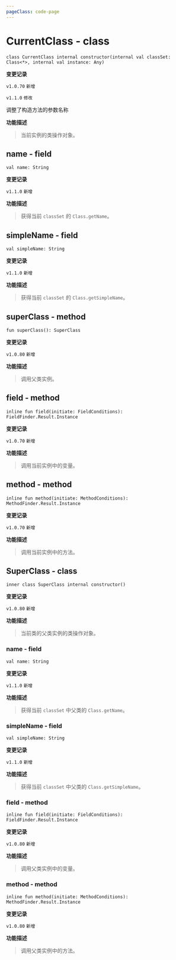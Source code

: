 ```yaml
---
pageClass: code-page
---
```


# CurrentClass <span class="symbol">- class</span>

```kotlin:no-line-numbers
class CurrentClass internal constructor(internal val classSet: Class<*>, internal val instance: Any)
```

**变更记录**

`v1.0.70` `新增`

`v1.1.0` `修改`

调整了构造方法的参数名称

**功能描述**

> 当前实例的类操作对象。

## name <span class="symbol">- field</span>

```kotlin:no-line-numbers
val name: String
```

**变更记录**

`v1.1.0` `新增`

**功能描述**

> 获得当前 `classSet` 的 `Class.getName`。

## simpleName <span class="symbol">- field</span>

```kotlin:no-line-numbers
val simpleName: String
```

**变更记录**

`v1.1.0` `新增`

**功能描述**

> 获得当前 `classSet` 的 `Class.getSimpleName`。

## superClass <span class="symbol">- method</span>

```kotlin:no-line-numbers
fun superClass(): SuperClass
```

**变更记录**

`v1.0.80` `新增`

**功能描述**

> 调用父类实例。

## field <span class="symbol">- method</span>

```kotlin:no-line-numbers
inline fun field(initiate: FieldConditions): FieldFinder.Result.Instance
```

**变更记录**

`v1.0.70` `新增`

**功能描述**

> 调用当前实例中的变量。

## method <span class="symbol">- method</span>

```kotlin:no-line-numbers
inline fun method(initiate: MethodConditions): MethodFinder.Result.Instance
```

**变更记录**

`v1.0.70` `新增`

**功能描述**

> 调用当前实例中的方法。

## SuperClass <span class="symbol">- class</span>

```kotlin:no-line-numbers
inner class SuperClass internal constructor()
```

**变更记录**

`v1.0.80` `新增`

**功能描述**

> 当前类的父类实例的类操作对象。

### name <span class="symbol">- field</span>

```kotlin:no-line-numbers
val name: String
```

**变更记录**

`v1.1.0` `新增`

**功能描述**

> 获得当前 `classSet` 中父类的 `Class.getName`。

### simpleName <span class="symbol">- field</span>

```kotlin:no-line-numbers
val simpleName: String
```

**变更记录**

`v1.1.0` `新增`

**功能描述**

> 获得当前 `classSet` 中父类的 `Class.getSimpleName`。

### field <span class="symbol">- method</span>

```kotlin:no-line-numbers
inline fun field(initiate: FieldConditions): FieldFinder.Result.Instance
```

**变更记录**

`v1.0.80` `新增`

**功能描述**

> 调用父类实例中的变量。

### method <span class="symbol">- method</span>

```kotlin:no-line-numbers
inline fun method(initiate: MethodConditions): MethodFinder.Result.Instance
```

**变更记录**

`v1.0.80` `新增`

**功能描述**

> 调用父类实例中的方法。